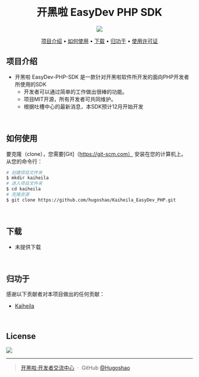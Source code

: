 
<h1 align="center">
  <br>
  开黑啦 EasyDev PHP SDK
  <br>
</h1>

<p align="center">
     <a href="https://kaihei.co/XGtqwD">
    <img src="https://img.shields.io/badge/开黑啦-加入服务器-green?logo=php&style=for-the-badge"></a>
</p>

<p align="center">
  <a href="#项目介绍">项目介绍</a> •
  <a href="#如何使用">如何使用</a> •
  <a href="#下载">下载</a> •
  <a href="#归功于">归功于</a> •
  <a href="#license">使用许可证</a>
</p>


## 项目介绍

* 开黑啦 EasyDev-PHP-SDK 是一款针对开黑啦软件所开发的面向PHP开发者所使用的SDK
  - 开发者可以通过简单的工作做出很棒的功能。
  - 项目MIT开源，所有开发者可共同维护。
  - 根据吐槽中心的最新消息，本SDK预计12月开始开发


<br>

## 如何使用

要克隆（clone），您需要[Git]（https://git-scm.com） 安装在您的计算机上。 从您的命令行：

```bash
# 创建项目文件夹
$ mkdir kaiheila
# 进入项目文件夹
$ cd kaiheila
# 克隆资源
$ git clone https://github.com/hugoshao/Kaiheila_EasyDev_PHP.git
```
<br>

## 下载
- 未提供下载


<br>

## 归功于

感谢以下贡献者对本项目做出的任何贡献：

- [Kaiheila](https://kaiheila.cn/)



<br>

## License

<a href="https://github.com/hugoshao/Kaiheila_EasyDev_PHP">
  <img src="https://img.shields.io/badge/License-MIT-blue.svg"></a>

---



> [开黑啦·开发者交流中心](https://kaihei.co/XGtqwD) &nbsp;&middot;&nbsp;
> GitHub [@Hugoshao](https://github.com/hugoshao) 
